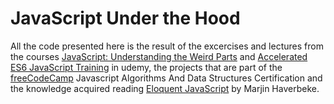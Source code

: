 # JavaScript Under the Hood
All the code presented here is the result of the excercises and lectures from the courses [JavaScript: Understanding the Weird Parts](https://www.udemy.com/understand-javascript/) and [Accelerated ES6 JavaScript Training](https://www.udemy.com/es6-bootcamp-next-generation-javascript/) in udemy, the projects that are part of the [freeCodeCamp](https://www.freecodecamp.org/) Javascript Algorithms And Data Structures Certification and the knowledge acquired reading [Eloquent JavaScript](https://eloquentjavascript.net) by Marjin Haverbeke.
